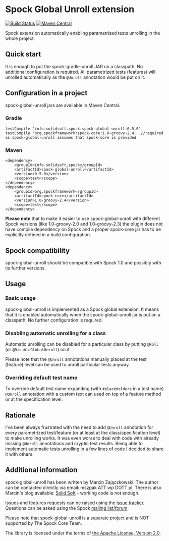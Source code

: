 # Spock Global Unroll extension
[![Build Status](https://travis-ci.org/szpak/spock-global-unroll.svg?branch=master)](https://travis-ci.org/szpak/spock-global-unroll)
[![Maven Central](https://maven-badges.herokuapp.com/maven-central/info.solidsoft.spock/spock-global-unroll/badge.svg)](https://maven-badges.herokuapp.com/maven-central/info.solidsoft.spock/spock-global-unroll)

Spock extension automatically enabling parametrized tests unrolling in the whole project.

## Quick start

It is enough to put the spock-gradle-unroll JAR on a classpath. No additional configuration is required.
All parametrized tests (features) will unrolled automatically as the `@Unroll` annotation would be put on it.

## Configuration in a project

spock-global-unroll jars are available in Maven Central.

### Gradle

```
testCompile 'info.solidsoft.spock:spock-global-unroll:0.5.0'
testCompile 'org.spockframework:spock-core:1.0-groovy-2.4'  //required as spock-global-unroll assumes that spock-core is provided
```

### Maven

```
<dependency>
    <groupId>info.solidsoft.spock</groupId>
    <artifactId>spock-global-unroll</artifactId>
    <version>0.5.0</version>
    <scope>test</scope>
</dependency>
<dependency>
    <groupId>org.spockframework</groupId>
    <artifactId>spock-core</artifactId>
    <version>1.0-groovy-2.4</version>
    <scope>test</scope>
</dependency>
```

**Please note** that to make it easier to use spock-global-unroll with different Spock versions (like 1.0-groovy-2.0 and 1.0-groovy-2.3)
the plugin does not have compile dependency on Spock and a proper spock-core jar has to be explicitly defined in a build configuration.

## Spock compatibility

spock-global-unroll should be compatible with Spock 1.0 and possibly with its further versions.

## Usage

### Basic usage

spock-global-unroll is implemented as a Spock global extension. It means that it is enabled automatically when the spock-global-unroll jar is put on
a classpath. No further configuration is required.

### Disabling automatic unrolling for a class

Automatic unrolling can be disabled for a particular class by putting `@Roll` (or `@DisableGlobalUnroll`) on it.
 
Please note that the `@Unroll` annotations manually placed at the test (feature) level can be used to unroll particular tests anyway.

### Overriding default test name

To override default test name expanding (with `#placeHolders` in a test name) `@Unroll` annotation with a custom text can used on top of
a feature method or at the specification level.

## Rationale

I've been always frustrated with the need to add `@Unroll` annotation for every parametrized test/feature (or at least at the class/specification
level) to make unrolling works. It was even worse to deal with code with already missing `@Unroll` annotations and cryptic test results.
Being able to implement automatic tests unrolling in a few lines of code I decided to share it with others.

## Additional information 

spock-global-unroll has been written by Marcin Zajączkowski. The author can be contacted directly via email: mszpak ATT wp DOTT pl.
There is also Marcin's blog available: [Solid Soft](http://blog.solidsoft.info/) - working code is not enough.

Issues and features requests can be raised using the [issue tracker](https://github.com/szpak/spock-global-unroll/issues).
Questions can be asked using the Spock [mailing list/forum](https://groups.google.com/forum/#!forum/spockframework).

Please note that spock-global-unroll is a separate project and is NOT supported by The Spock Core Team.

The library is licensed under the terms of [the Apache License, Version 2.0](https://www.apache.org/licenses/LICENSE-2.0.txt).
